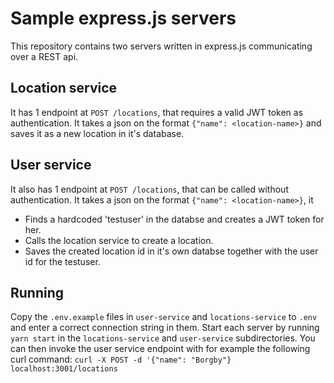 # Sample express.js servers
This repository contains two servers written in express.js
communicating over a REST api.
## Location service
It has 1 endpoint at `POST /locations`, that requires a valid JWT token as authentication.
It takes a json on the format `{"name": <location-name>}` and saves it as a new location in
it's database.
## User service
It also has 1 endpoint at `POST /locations`, that can be called without authentication.
It takes a json on the format `{"name": <location-name>}`, it
* Finds a hardcoded 'testuser' in the databse and creates a JWT token for her.
* Calls the location service to create a location.
* Saves the created location id in it's own databse together with the user id for the testuser.
## Running
Copy the `.env.example` files in `user-service` and `locations-service` to `.env` and enter a correct connection string in them.
Start each server by running `yarn start` in the `locations-service` and `user-service` subdirectories.
You can then invoke the user service endpoint with for example the following curl command:
`curl -X POST -d '{"name": "Borgby"} localhost:3001/locations`
